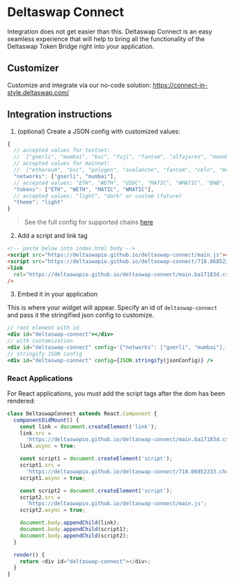 # Deltaswap Connect

Integration does not get easier than this. Deltaswap Connect is an easy seamless experience that will help to bring all the functionality of the Deltaswap Token Bridge right into your application.

## Customizer

Customize and integrate via our no-code solution: https://connect-in-style.deltaswap.com/

## Integration instructions

1. (optional) Create a JSON config with customized values:

```ts
{
  // accepted values for testnet:
  //  ["goerli", "mumbai", "bsc", "fuji", "fantom", "alfajores", "moonbasealpha", "solana", "sui", "aptos", "sei", "arbitrumgoerli", "optimismgoerli", "basegoerli"]
  // accepted values for mainnet:
  //  ["ethereum", "bsc", "polygon", "avalanche", "fantom", "celo", "moonbeam", "solana", "sui", "aptos", "arbitrum", "optimism", "base"]
  "networks": ["goerli", "mumbai"],
  // accepted values: "ETH", "WETH", "USDC", "MATIC", "WMATIC", "BNB", "WBNB", "AVAX", "WAVAX", "FTM", "WFTM", "CELO
  "tokens": ["ETH", "WETH", "MATIC", "WMATIC"],
  // accepted values: "light", "dark" or custom (future)
  "theme": "light"
}
```

> See the full config for supported chains [here](https://github.com/deltaswapio/deltaswap-connect/tree/development/deltaswap-connect/src/config)

2. Add a script and link tag

```html
<!-- paste below into index.html body -->
<script src="https://deltaswapio.github.io/deltaswap-connect/main.js"></script>
<script src="https://deltaswapio.github.io/deltaswap-connect/718.06852233.chunk.js"></script>
<link
  rel="https://deltaswapio.github.io/deltaswap-connect/main.ba17183d.css"
/>
```

3. Embed it in your application

This is where your widget will appear. Specify an id of `deltaswap-connect` and pass it the stringified json config to customize.

```jsx
// root element with id
<div id="deltaswap-connect"></div>
// with customization
<div id="deltaswap-connect" config='{"networks": ["goerli", "mumbai"], "tokens": ["ETH", "WETH", "MATIC", "WMATIC"], "theme": "light"}'></div>
// stringify JSON config
<div id="deltaswap-connect" config={JSON.stringify(jsonConfig)} />
```

### React Applications

For React applications, you must add the script tags after the dom has been rendered:

```ts
class DeltaswapConnect extends React.Component {
  componentDidMount() {
    const link = document.createElement('link');
    link.src =
      'https://deltaswapio.github.io/deltaswap-connect/main.ba17183d.css';
    link.async = true;

    const script1 = document.createElement('script');
    script1.src =
      'https://deltaswapio.github.io/deltaswap-connect/718.06852233.chunk.js';
    script1.async = true;

    const script2 = document.createElement('script');
    script2.src =
      'https://deltaswapio.github.io/deltaswap-connect/main.js';
    script2.async = true;

    document.body.appendChild(link);
    document.body.appendChild(script1);
    document.body.appendChild(script2);
  }

  render() {
    return <div id="deltaswap-connect"></div>;
  }
}
```
